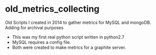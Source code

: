 # old_metrics_collecting
Old Scripts I created in 2014 to gather metrics for MySQL and mongoDB. Adding for archival purposes 

- This was my first real python script written in python2.7
- MySQL requires a config file. 
- Both were created to make metrics for a graphite server.  


